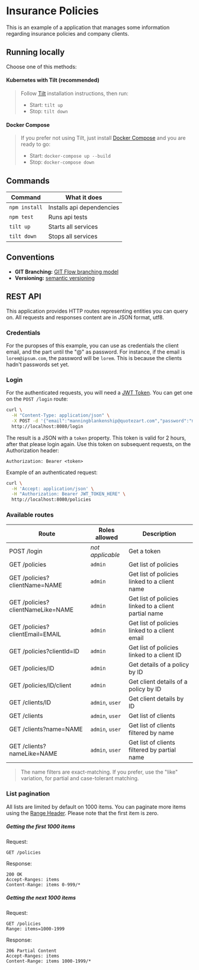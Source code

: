 # Insurance Policies

This is an example of a application that manages some information regarding insurance policies and company clients.

## Running locally

Choose one of this methods:

#### Kubernetes with Tilt (recommended)

> Follow [Tilt](https://docs.tilt.dev/install.html) installation instructions, then run:
>
> - Start: `tilt up`
> - Stop: `tilt down`

#### Docker Compose

> If you prefer not using Tilt, just install [Docker Compose](https://docs.docker.com/compose/install/) and you are ready to go:
>
> - Start: `docker-compose up --build`
> - Stop: `docker-compose down`

## Commands

| Command       | What it does              |
| ------------- | ------------------------- |
| `npm install` | Installs api dependencies |
| `npm test`    | Runs api tests            |
| `tilt up`     | Starts all services       |
| `tilt down`   | Stops all services        |

## Conventions

- **GIT Branching:** [GIT Flow branching model](http://nvie.com/posts/a-successful-git-branching-model/)
- **Versioning:** [semantic versioning](http://semver.org/)

## REST API

This application provides HTTP routes representing entities you can query on.
All requests and responses content are in JSON format, utf8.

### Credentials

For the puropses of this example, you can use as credentials the client email, and the part until the "@" as password. For instance, if the email is `lorem@ipsum.com`, the password will be `lorem`. This is because the clients hadn't passwords set yet.

### Login

For the authenticated requests, you will need a [JWT Token](https://jwt.io/introduction/). You can get one on the `POST /login` route:

```sh
curl \
  -H "Content-Type: application/json" \
  -X POST -d '{"email":"manningblankenship@quotezart.com","password":"manningblankenship"}' \
  http://localhost:8080/login
```

The result is a JSON with a `token` property. This token is valid for 2 hours, after that please login again. Use this token on subsequent requests, on the Authorization header:

```
Authorization: Bearer <token>
```

Example of an authenticated request:

```sh
curl \
  -H 'Accept: application/json' \
  -H "Authorization: Bearer JWT_TOKEN_HERE" \
  http://localhost:8080/policies
```

### Available routes

| Route                             | Roles allowed    | Description                                          |
| --------------------------------- | ---------------- | ---------------------------------------------------- |
| POST /login                       | _not applicable_ | Get a token                                          |
| GET /policies                     | `admin`          | Get list of policies                                 |
| GET /policies?clientName=NAME     | `admin`          | Get list of policies linked to a client name         |
| GET /policies?clientNameLike=NAME | `admin`          | Get list of policies linked to a client partial name |
| GET /policies?clientEmail=EMAIL   | `admin`          | Get list of policies linked to a client email        |
| GET /policies?clientId=ID         | `admin`          | Get list of policies linked to a client ID           |
| GET /policies/ID                  | `admin`          | Get details of a policy by ID                        |
| GET /policies/ID/client           | `admin`          | Get client details of a policy by ID                 |
| GET /clients/ID                   | `admin`, `user`  | Get client details by ID                             |
| GET /clients                      | `admin`, `user`  | Get list of clients                                  |
| GET /clients?name=NAME            | `admin`, `user`  | Get list of clients filtered by name                 |
| GET /clients?nameLike=NAME        | `admin`, `user`  | Get list of clients filtered by partial name         |

> The name filters are exact-matching. If you prefer, use the "like" variation, for partial and case-tolerant matching.

### List pagination

All lists are limited by default on 1000 items. You can paginate more items using the [Range Header](http://otac0n.com/blog/2012/11/21/range-header-i-choose-you.html). Please note that the first item is zero.

##### Getting the first 1000 items

Request:

```
GET /policies
```

Response:

```
200 OK
Accept-Ranges: items
Content-Range: items 0-999/*
```

##### Getting the next 1000 items

Request:

```
GET /policies
Range: items=1000-1999
```

Response:

```
206 Partial Content
Accept-Ranges: items
Content-Range: items 1000-1999/*
```
